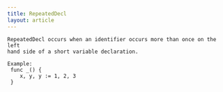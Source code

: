 ```yaml
---
title: RepeatedDecl
layout: article
---
```

<!-- Copyright 2023 The Go Authors. All rights reserved.
     Use of this source code is governed by a BSD-style
     license that can be found in the LICENSE file. -->

<!-- Code generated by generrordocs.go; DO NOT EDIT. -->

```
RepeatedDecl occurs when an identifier occurs more than once on the left
hand side of a short variable declaration.

Example:
 func _() {
 	x, y, y := 1, 2, 3
 }
```


